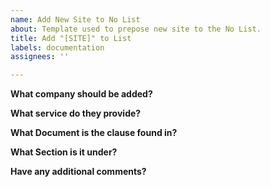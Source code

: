 ```yaml
---
name: Add New Site to No List
about: Template used to prepose new site to the No List.
title: Add "[SITE]" to List
labels: documentation
assignees: ''

---
```


**What company should be added?**

**What service do they provide?**

**What Document is the clause found in?**

**What Section is it under?**

**Have any additional comments?**
